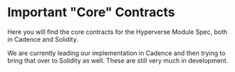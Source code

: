# Important "Core" Contracts

Here you will find the core contracts for the Hyperverse Module Spec, both in Cadence and Solidity.

We are currently leading our implementation in Cadence and then trying to bring that over to Solidity as well. These are still very much in development.